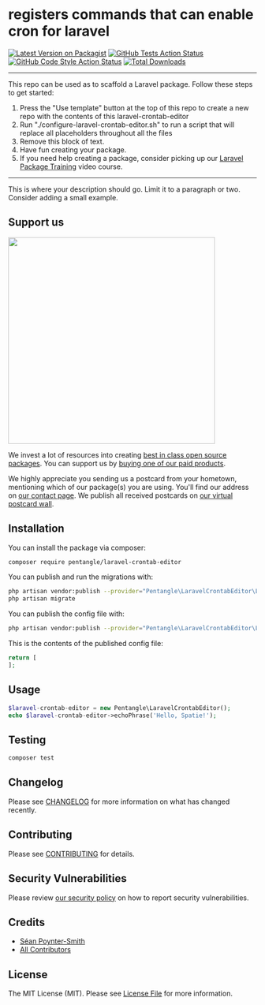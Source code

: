 # registers commands that can enable cron for laravel

[![Latest Version on Packagist](https://img.shields.io/packagist/v/pentangle/laravel-crontab-editor.svg?style=flat-square)](https://packagist.org/packages/pentangle/laravel-crontab-editor)
[![GitHub Tests Action Status](https://img.shields.io/github/workflow/status/pentangle/laravel-crontab-editor/run-tests?label=tests)](https://github.com/pentangle/laravel-crontab-editor/actions?query=workflow%3Arun-tests+branch%3Amain)
[![GitHub Code Style Action Status](https://img.shields.io/github/workflow/status/pentangle/laravel-crontab-editor/Check%20&%20fix%20styling?label=code%20style)](https://github.com/pentangle/laravel-crontab-editor/actions?query=workflow%3A"Check+%26+fix+styling"+branch%3Amain)
[![Total Downloads](https://img.shields.io/packagist/dt/pentangle/laravel-crontab-editor.svg?style=flat-square)](https://packagist.org/packages/pentangle/laravel-crontab-editor)

---
This repo can be used as to scaffold a Laravel package. Follow these steps to get started:

1. Press the "Use template" button at the top of this repo to create a new repo with the contents of this laravel-crontab-editor
2. Run "./configure-laravel-crontab-editor.sh" to run a script that will replace all placeholders throughout all the files
3. Remove this block of text.
4. Have fun creating your package.
5. If you need help creating a package, consider picking up our <a href="https://laravelpackage.training">Laravel Package Training</a> video course.
---

This is where your description should go. Limit it to a paragraph or two. Consider adding a small example.

## Support us

[<img src="https://github-ads.s3.eu-central-1.amazonaws.com/laravel-crontab-editor.jpg?t=1" width="419px" />](https://spatie.be/github-ad-click/laravel-crontab-editor)

We invest a lot of resources into creating [best in class open source packages](https://spatie.be/open-source). You can support us by [buying one of our paid products](https://spatie.be/open-source/support-us).

We highly appreciate you sending us a postcard from your hometown, mentioning which of our package(s) you are using. You'll find our address on [our contact page](https://spatie.be/about-us). We publish all received postcards on [our virtual postcard wall](https://spatie.be/open-source/postcards).

## Installation

You can install the package via composer:

```bash
composer require pentangle/laravel-crontab-editor
```

You can publish and run the migrations with:

```bash
php artisan vendor:publish --provider="Pentangle\LaravelCrontabEditor\LaravelCrontabEditorServiceProvider" --tag="laravel-crontab-editor-migrations"
php artisan migrate
```

You can publish the config file with:
```bash
php artisan vendor:publish --provider="Pentangle\LaravelCrontabEditor\LaravelCrontabEditorServiceProvider" --tag="laravel-crontab-editor-config"
```

This is the contents of the published config file:

```php
return [
];
```

## Usage

```php
$laravel-crontab-editor = new Pentangle\LaravelCrontabEditor();
echo $laravel-crontab-editor->echoPhrase('Hello, Spatie!');
```

## Testing

```bash
composer test
```

## Changelog

Please see [CHANGELOG](CHANGELOG.md) for more information on what has changed recently.

## Contributing

Please see [CONTRIBUTING](.github/CONTRIBUTING.md) for details.

## Security Vulnerabilities

Please review [our security policy](../../security/policy) on how to report security vulnerabilities.

## Credits

- [Séan Poynter-Smith](https://github.com/Pentangle)
- [All Contributors](../../contributors)

## License

The MIT License (MIT). Please see [License File](LICENSE.md) for more information.
